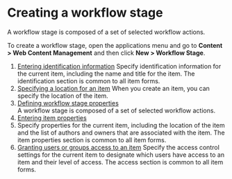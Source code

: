 # Creating a workflow stage


A workflow stage is composed of a set of selected workflow actions.

To create a workflow stage, open the applications menu and go to **Content > Web Content Management** and then click **New > Workflow Stage**.


1.  [Entering identification information](../../../content_management_artifacts/common/items_id.md)
Specify identification information for the current item, including the name and title for the item. The identification section is common to all item forms.
2.  [Specifying a location for an item](../../../content_management_artifacts/common/items_location.md)
When you create an item, you can specify the location of the item.
3.  [Defining workflow stage properties](wcm_dev_workflows_creating_workflowstage_props.md)  
A workflow stage is composed of a set of selected workflow actions.
3.  [Entering item properties](../../../content_management_artifacts/common/items_props.md)
1. Specify properties for the current item, including the location of the item and the list of authors and owners that are associated with the item. The item properties section is common to all item forms.
4.  [Granting users or groups access to an item](../../../content_management_artifacts/common/grant_access.md)
Specify the access control settings for the current item to designate which users have access to an item and their level of access. The access section is common to all item forms.
